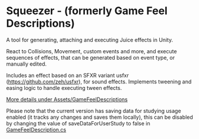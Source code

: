# Squeezer - (formerly Game Feel Descriptions)
A tool for generating, attaching and executing Juice effects in Unity.

React to Collisions, Movement, custom events and more, and execute sequences of effects, that can be generated based on event type, or manually edited.

Includes an effect based on an SFXR variant usfxr (https://github.com/zeh/usfxr), for sound effects.
Implements tweening and easing logic to handle executing tween effects.

[More details under Assets/GameFeelDescriptions](Assets/GameFeelDescriptions/)

Please note that the current version has saving data for studying usage enabled (it tracks any changes and saves them locally), this can be disabled by changing the value of saveDataForUserStudy to false in [GameFeelDescription.cs](/Assets/GameFeelDescriptions/Scripts/Core/GameFeelDescription.cs)
